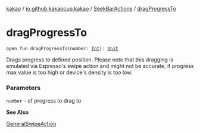 [kakao](../../index.md) / [io.github.kakaocup.kakao](../index.md) / [SeekBarActions](index.md) / [dragProgressTo](./drag-progress-to.md)

# dragProgressTo

`open fun dragProgressTo(number: `[`Int`](https://kotlinlang.org/api/latest/jvm/stdlib/kotlin/-int/index.html)`): `[`Unit`](https://kotlinlang.org/api/latest/jvm/stdlib/kotlin/-unit/index.html)

Drags progress to defined position.
Please note that this dragging is emulated via Espresso's swipe action
and might not be accurate, if progress max value is too high or device's
density is too low.

### Parameters

`number` - of progress to drag to

**See Also**

[GeneralSwipeAction](#)

